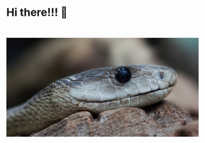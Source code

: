 <h1> Hi there!!! 👋</h1>

<img src="images/scale_1200.jpg" width="600" alt=":3" style="display: block; margin: 50px auto;" />